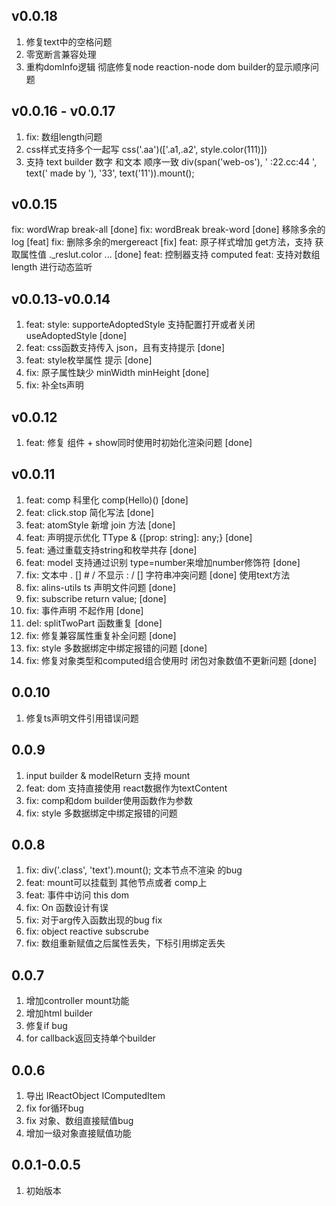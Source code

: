 <!--
 * @Author: chenzhongsheng
 * @Date: 2022-11-03 09:30:54
 * @Description: Coding something
 * @LastEditors: Please set LastEditors
 * @LastEditTime: 2023-02-07 23:57:41
-->
## v0.0.18

1. 修复text中的空格问题
2. 零宽断言兼容处理
3. 重构domInfo逻辑 彻底修复node reaction-node dom builder的显示顺序问题

## v0.0.16 - v0.0.17

1. fix: 数组length问题
2. css样式支持多个一起写 css('.aa')(['.a1,.a2', style.color(111)])
3. 支持 text builder 数字 和文本 顺序一致 div(span('web-os'), ' :22.cc:44 ', text(' made by '), '33', text('11')).mount();

## v0.0.15

fix: wordWrap break-all [done]
fix: wordBreak break-word [done]
移除多余的log [feat]
fix: 删除多余的mergereact [fix]
feat: 原子样式增加 get方法，支持 获取属性值 ._reslut.color ... [done]
feat: 控制器支持 computed
feat: 支持对数组length 进行动态监听

## v0.0.13-v0.0.14

1. feat: style: supporteAdoptedStyle 支持配置打开或者关闭 useAdoptedStyle [done]
2. feat: css函数支持传入 json，且有支持提示 [done]
3. feat: style枚举属性 提示 [done]
4. fix: 原子属性缺少 minWidth minHeight [done]
5. fix: 补全ts声明


## v0.0.12

1. feat: 修复 组件 + show同时使用时初始化渲染问题 [done]

## v0.0.11

1. feat: comp 科里化 comp(Hello)() [done]
2. feat: click.stop 简化写法 [done]
3. feat: atomStyle 新增 join 方法 [done]
4. feat: 声明提示优化 TType & {[prop: string]: any;} [done]
5. feat: 通过重载支持string和枚举共存 [done]
6. feat: model 支持通过识别 type=number来增加number修饰符 [done]
7. fix: 文本中 . [] # / 不显示 : / [] 字符串冲突问题 [done] 使用text方法
8. fix: alins-utils ts 声明文件问题 [done]
9. fix: subscribe return value; [done]
10. fix: 事件声明 不起作用 [done]
11. del: splitTwoPart 函数重复 [done]
12. fix: 修复兼容属性重复补全问题 [done]
13. fix: style 多数据绑定中绑定报错的问题 [done]
14. fix: 修复对象类型和computed组合使用时 闭包对象数值不更新问题 [done]

## 0.0.10 

1. 修复ts声明文件引用错误问题

## 0.0.9

1. input builder & modelReturn 支持 mount 
2. feat: dom 支持直接使用 react数据作为textContent 
3. fix: comp和dom builder使用函数作为参数 
4. fix: style 多数据绑定中绑定报错的问题

## 0.0.8

1. fix: div('.class', 'text').mount(); 文本节点不渲染 的bug 
2. feat: mount可以挂载到 其他节点或者 comp上
3. feat: 事件中访问 this dom 
4. fix: On 函数设计有误 
5. fix: 对于arg传入函数出现的bug fix
6. fix: object reactive subscrube 
7. fix: 数组重新赋值之后属性丢失，下标引用绑定丢失
   
## 0.0.7

1. 增加controller mount功能
2. 增加html builder
3. 修复if bug
4. for callback返回支持单个builder

## 0.0.6

1. 导出 IReactObject IComputedItem
2. fix for循环bug
3. fix 对象、数组直接赋值bug
4. 增加一级对象直接赋值功能

## 0.0.1-0.0.5 

1. 初始版本